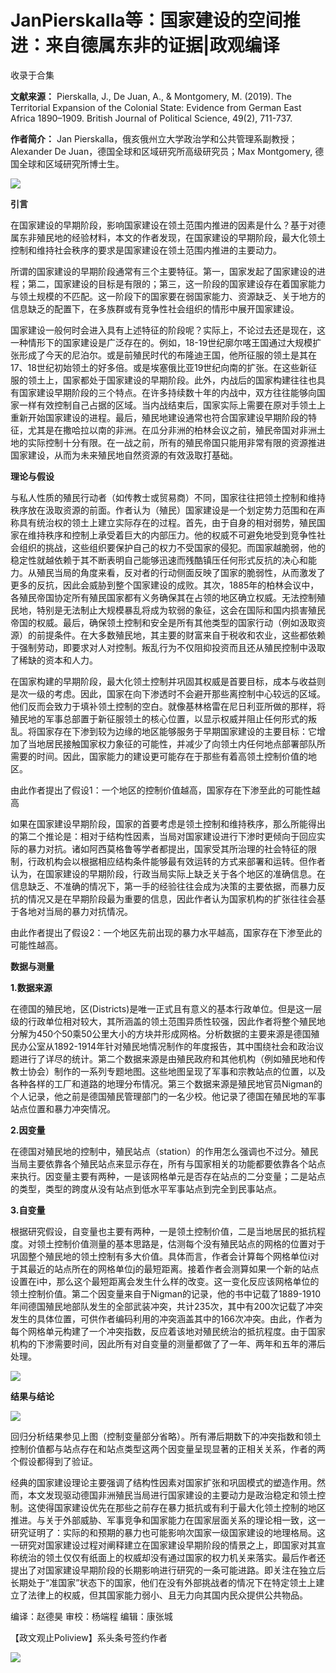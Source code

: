 # JanPierskalla等：国家建设的空间推进：来自德属东非的证据|政观编译


收录于合集

**文献来源：** Pierskalla, J., De Juan, A., & Montgomery, M. (2019). The
Territorial Expansion of the Colonial State: Evidence from German East Africa
1890–1909. British Journal of Political Science, 49(2), 711-737.

 **作者简介：** Jan Pierskalla，俄亥俄州立大学政治学和公共管理系副教授；Alexander De
Juan，德国全球和区域研究所高级研究员；Max Montgomery, 德国全球和区域研究所博士生。

  

![](/images/343/2.png)

  

  
  
  

  

  

  

 **引言**

  

在国家建设的早期阶段，影响国家建设在领土范围内推进的因素是什么？基于对德属东非殖民地的经验材料，本文的作者发现，在国家建设的早期阶段，最大化领土控制和维持社会秩序的要求是国家建设在领土范围内推进的主要动力。

  

所谓的国家建设的早期阶段通常有三个主要特征。第一，国家发起了国家建设的进程；第二，国家建设的目标是有限的；第三，这一阶段的国家建设存在着国家能力与领土规模的不匹配。这一阶段下的国家要在弱国家能力、资源缺乏、关于地方的信息缺乏的配置下，在多族群或有竞争性社会组织的情形中展开国家建设。

  

国家建设一般何时会进入具有上述特征的阶段呢？实际上，不论过去还是现在，这一种情形下的国家建设是广泛存在的。例如，18-19世纪廓尔喀王国通过大规模扩张形成了今天的尼泊尔。或是前殖民时代的布隆迪王国，他所征服的领土是其在17、18世纪初始领土的好多倍。或是埃塞俄比亚19世纪向南的扩张。在这些新征服的领土上，国家都处于国家建设的早期阶段。此外，内战后的国家构建往往也具有国家建设早期阶段的三个特点。在许多持续数十年的内战中，双方往往能够向国家一样有效控制自己占据的区域。当内战结束后，国家实际上需要在原对手领土上重新开始国家建设的进程。最后，殖民地建设通常也符合国家建设早期阶段的特征，尤其是在撒哈拉以南的非洲。在瓜分非洲的柏林会议之前，殖民帝国对非洲土地的实际控制十分有限。在一战之前，所有的殖民帝国只能用非常有限的资源推进国家建设，从而为未来殖民地自然资源的有效汲取打基础。

  

  

 **理论与假设**

  

与私人性质的殖民行动者（如传教士或贸易商）不同，国家往往把领土控制和维持秩序放在汲取资源的前面。作者认为（殖民）国家建设是一个划定势力范围和在声称具有统治权的领土上建立实际存在的过程。首先，由于自身的相对弱势，殖民国家在维持秩序和控制上承受着巨大的内部压力。他的权威不可避免地受到竞争性社会组织的挑战，这些组织要保护自己的权力不受国家的侵犯。而国家越脆弱，他的稳定性就越依赖于其不断表明自己能够迅速而残酷镇压任何形式反抗的决心和能力。从殖民当局的角度来看，反对者的行动侧面反映了国家的脆弱性，从而激发了更多的反抗，因此会威胁到整个国家建设的成败。其次，1885年的柏林会议中，各殖民帝国协定所有殖民国家都有义务确保其在占领的地区确立权威。无法控制殖民地，特别是无法制止大规模暴乱将成为软弱的象征，这会在国际和国内损害殖民帝国的权威。最后，确保领土控制和安全是所有其他类型的国家行动（例如汲取资源）的前提条件。在大多数殖民地，其主要的财富来自于税收和农业，这些都依赖于强制劳动，即要求对人对控制。叛乱行为不仅阻抑投资而且还从殖民控制中汲取了稀缺的资本和人力。

  

在国家构建的早期阶段，最大化领土控制并巩固其权威是首要目标，成本与收益则是次一级的考虑。因此，国家在向下渗透时不会避开那些离控制中心较远的区域。他们反而会致力于填补领土控制的空白。就像基林格雷在尼日利亚所做的那样，将殖民地的军事总部置于新征服领土的核心位置，以显示权威并阻止任何形式的叛乱。将国家存在下渗到较为边缘的地区能够服务于早期国家建设的主要目标：它增加了当地居民接触国家权力象征的可能性，并减少了向领土内任何地点部署部队所需要的时间。因此，国家能力的建设更可能存在于那些有着高领土控制价值的地区。

  

由此作者提出了假设1：一个地区的控制价值越高，国家存在下渗至此的可能性越高

  

如果在国家建设早期阶段，国家的首要考虑是领土控制和维持秩序，那么所能得出的第二个推论是：相对于结构性因素，当局对国家建设进行下渗时更倾向于回应实际的暴力对抗。诸如阿西莫格鲁等学者都提出，国家受其所治理的社会特征的限制，行政机构会以根据相应结构条件能够最有效运转的方式来部署和运转。但作者认为，在国家建设的早期阶段，行政当局实际上缺乏关于各个地区的准确信息。在信息缺乏、不准确的情况下，第一手的经验往往会成为决策的主要依据，而暴力反抗的情况又是在早期阶段最为重要的信息，因此作者认为国家机构的扩张往往会基于各地对当局的暴力对抗情况。

  

由此作者提出了假设2：一个地区先前出现的暴力水平越高，国家存在下渗至此的可能性越高。

  

  

 **数据与测量**

  

 **1.数据来源**

  

在德国的殖民地，区(Districts)是唯一正式且有意义的基本行政单位。但是这一层级的行政单位相对较大，其所涵盖的领土范围异质性较强，因此作者将整个殖民地分解为450个50乘50公里大小的方块并形成网格。分析数据的主要来源是德国殖民办公室从1892-1914年针对殖民地情况制作的年度报告，其中围绕社会和政治议题进行了详尽的统计。第二个数据来源是由殖民政府和其他机构（例如殖民地和传教士协会）制作的一系列专题地图。这些地图呈现了军事和宗教站点的位置，以及各种各样的工厂和道路的地理分布情况。第三个数据来源是殖民地官员Nigman的个人记录，他之前是德国殖民管理部门的一名少校。他记录了德国在殖民地的军事站点位置和暴力冲突情况。  

  

 **2.因变量**

  

在德国对殖民地的控制中，殖民站点（station）的作用怎么强调也不过分。殖民当局主要依靠各个殖民站点来显示存在，所有与国家相关的功能都要依靠各个站点来执行。因变量主要有两种，一是该网格单元是否存在站点的二分变量；二是站点的类型，类型的跨度从没有站点到低水平军事站点到完全到民事站点。

  

 **3.自变量**

  

根据研究假设，自变量也主要有两种，一是领土控制价值，二是当地居民的抵抗程度。对领土控制价值测量的基本思路是，估测每个没有殖民站点的网格的位置对于巩固整个殖民地的领土控制有多大价值。具体而言，作者会计算每个网格单位i对于其最近的站点所在的网格单位j的最短距离。接着作者会测算如果一个新的站点设置在i中，那么这个最短距离会发生什么样的改变。这一变化反应该网格单位的领土控制价值。第二个因变量来自于Nigman的记录，他的书中记载了1889-1910年间德国殖民地部队发生的全部武装冲突，共计235次，其中有200次记载了冲突发生的具体位置，可供作者编码利用的冲突涵盖其中的166次冲突。由此，作者为每个网格单元构建了一个冲突指数，反应着该地对殖民统治的抵抗程度。由于国家机构的下渗需要时间，因此所有对自变量的测量都做了了一年、两年和五年的滞后处理。

![](/images/343/3.jpeg)

  

  

 **结果与结论**

  
![](/images/343/4.jpeg)

  

回归分析结果参见上图（控制变量部分省略）。所有滞后期数下的冲突指数和领土控制价值都与站点存在和站点类型这两个因变量呈现显著的正相关关系，作者的两个假设都得到了验证。

  

经典的国家建设理论主要强调了结构性因素对国家扩张和巩固模式的塑造作用。然而，本文发现驱动德国非洲殖民当局进行国家建设的主要动力是政治稳定和领土控制。这使得国家建设优先在那些之前存在暴力抵抗或有利于最大化领土控制的地区推进。与关于外部威胁、军事竞争和国家能力在国家层面关系的理论相一致，这一研究证明了：实际的和预期的暴力也可能影响次国家一级国家建设的地理格局。这一研究对国家建设过程对阐释建立在国家建设早期阶段的情景之上，即国家对其宣称统治的领土仅仅有纸面上的权威却没有通过国家的权力机关来落实。最后作者还提出了对国家建设早期阶段的长期影响进行研究的一条可能进路。即关注在独立后长期处于“准国家”状态下的国家，他们在没有外部挑战者的情况下在特定领土上建立了法律上的权威，但其国家能力弱小、且无力向其国内民众提供公共物品。

  

编译：赵德昊 审校：杨端程 编辑：康张城

【政文观止Poliview】系头条号签约作者

  

![](/images/343/5.jpeg)

